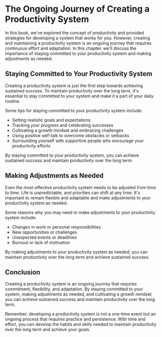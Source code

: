 The Ongoing Journey of Creating a Productivity System
=================================================================

In this book, we've explored the concept of productivity and provided strategies for developing a system that works for you. However, creating and maintaining a productivity system is an ongoing journey that requires continuous effort and adaptation. In this chapter, we'll discuss the importance of staying committed to your productivity system and making adjustments as needed.

Staying Committed to Your Productivity System
---------------------------------------------

Creating a productivity system is just the first step towards achieving sustained success. To maintain productivity over the long term, it's essential to stay committed to your system and make it a part of your daily routine.

Some tips for staying committed to your productivity system include:

* Setting realistic goals and expectations
* Tracking your progress and celebrating successes
* Cultivating a growth mindset and embracing challenges
* Using positive self-talk to overcome obstacles or setbacks
* Surrounding yourself with supportive people who encourage your productivity efforts

By staying committed to your productivity system, you can achieve sustained success and maintain productivity over the long term.

Making Adjustments as Needed
----------------------------

Even the most effective productivity system needs to be adjusted from time to time. Life is unpredictable, and priorities can shift at any time. It's important to remain flexible and adaptable and make adjustments to your productivity system as needed.

Some reasons why you may need to make adjustments to your productivity system include:

* Changes in work or personal responsibilities
* New opportunities or challenges
* Unexpected events or deadlines
* Burnout or lack of motivation

By making adjustments to your productivity system as needed, you can maintain productivity over the long term and achieve sustained success.

Conclusion
----------

Creating a productivity system is an ongoing journey that requires commitment, flexibility, and adaptation. By staying committed to your system, making adjustments as needed, and cultivating a growth mindset, you can achieve sustained success and maintain productivity over the long term.

Remember, developing a productivity system is not a one-time event but an ongoing process that requires practice and persistence. With time and effort, you can develop the habits and skills needed to maintain productivity over the long term and achieve your goals.
